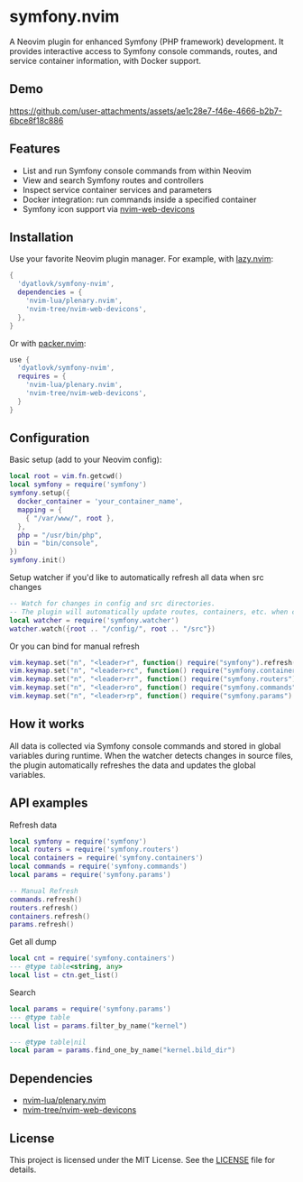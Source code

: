 # symfony.nvim

A Neovim plugin for enhanced Symfony (PHP framework) development. It provides interactive access to Symfony console commands, routes, and service container information, with Docker support.


## Demo

https://github.com/user-attachments/assets/ae1c28e7-f46e-4666-b2b7-6bce8f18c886


## Features

- List and run Symfony console commands from within Neovim
- View and search Symfony routes and controllers
- Inspect service container services and parameters
- Docker integration: run commands inside a specified container
- Symfony icon support via [nvim-web-devicons](https://github.com/nvim-tree/nvim-web-devicons)


## Installation

Use your favorite Neovim plugin manager. For example, with [lazy.nvim](https://github.com/folke/lazy.nvim):

```lua
{
  'dyatlovk/symfony-nvim',
  dependencies = {
    'nvim-lua/plenary.nvim',
    'nvim-tree/nvim-web-devicons',
  },
}
```


Or with [packer.nvim](https://github.com/wbthomason/packer.nvim):

```lua
use {
  'dyatlovk/symfony-nvim',
  requires = {
    'nvim-lua/plenary.nvim',
    'nvim-tree/nvim-web-devicons',
  }
}
```


## Configuration

Basic setup (add to your Neovim config):

```lua
local root = vim.fn.getcwd()
local symfony = require('symfony')
symfony.setup({
  docker_container = 'your_container_name',
  mapping = {
    { "/var/www/", root },
  },
  php = "/usr/bin/php",
  bin = "bin/console",
})
symfony.init()
```

Setup watcher if you'd like to automatically refresh all data when src changes
```lua
-- Watch for changes in config and src directories.
-- The plugin will automatically update routes, containers, etc. when changes are detected.
local watcher = require('symfony.watcher')
watcher.watch({root .. "/config/", root .. "/src"})
```

Or you can bind for manual refresh

```lua
vim.keymap.set("n", "<leader>r", function() require("symfony").refresh()end, { desc = "Symfony refresh" })
vim.keymap.set("n", "<leader>rc", function() require("symfony.containers").refresh() end, { desc = "Symfony containers refresh" })
vim.keymap.set("n", "<leader>rr", function() require("symfony.routers").refresh() end, { desc = "Symfony routers refrehs" })
vim.keymap.set("n", "<leader>ro", function() require("symfony.commands").refresh() end, { desc = "Symfony commands refresh" })
vim.keymap.set("n", "<leader>rp", function() require("symfony.params").refresh() end, { desc = "Symfony params refresh" })
```


## How it works

All data is collected via Symfony console commands and stored in global variables during runtime.
When the watcher detects changes in source files, the plugin automatically refreshes the data and updates the global variables.


## API examples

Refresh data
```lua
local symfony = require('symfony')
local routers = require('symfony.routers')
local containers = require('symfony.containers')
local commands = require('symfony.commands')
local params = require('symfony.params')

-- Manual Refresh
commands.refresh()
routers.refresh()
containers.refresh()
params.refresh()
```

Get all dump
```lua
local cnt = require('symfony.containers')
--- @type table<string, any>
local list = ctn.get_list()
```

Search
```lua
local params = require('symfony.params')
--- @type table
local list = params.filter_by_name("kernel")

--- @type table|nil
local param = params.find_one_by_name("kernel.bild_dir")
```

## Dependencies

- [nvim-lua/plenary.nvim](https://github.com/nvim-lua/plenary.nvim)
- [nvim-tree/nvim-web-devicons](https://github.com/nvim-tree/nvim-web-devicons)

## License

This project is licensed under the MIT License. See the [LICENSE](./LICENSE) file for details.
